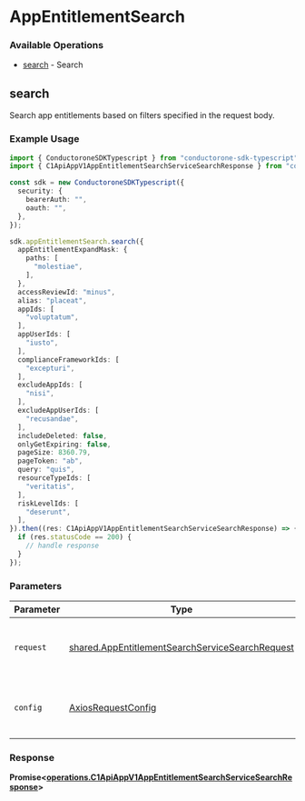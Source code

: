 # AppEntitlementSearch

### Available Operations

* [search](#search) - Search

## search

Search app entitlements based on filters specified in the request body.

### Example Usage

```typescript
import { ConductoroneSDKTypescript } from "conductorone-sdk-typescript";
import { C1ApiAppV1AppEntitlementSearchServiceSearchResponse } from "conductorone-sdk-typescript/dist/sdk/models/operations";

const sdk = new ConductoroneSDKTypescript({
  security: {
    bearerAuth: "",
    oauth: "",
  },
});

sdk.appEntitlementSearch.search({
  appEntitlementExpandMask: {
    paths: [
      "molestiae",
    ],
  },
  accessReviewId: "minus",
  alias: "placeat",
  appIds: [
    "voluptatum",
  ],
  appUserIds: [
    "iusto",
  ],
  complianceFrameworkIds: [
    "excepturi",
  ],
  excludeAppIds: [
    "nisi",
  ],
  excludeAppUserIds: [
    "recusandae",
  ],
  includeDeleted: false,
  onlyGetExpiring: false,
  pageSize: 8360.79,
  pageToken: "ab",
  query: "quis",
  resourceTypeIds: [
    "veritatis",
  ],
  riskLevelIds: [
    "deserunt",
  ],
}).then((res: C1ApiAppV1AppEntitlementSearchServiceSearchResponse) => {
  if (res.statusCode == 200) {
    // handle response
  }
});
```

### Parameters

| Parameter                                                                                                          | Type                                                                                                               | Required                                                                                                           | Description                                                                                                        |
| ------------------------------------------------------------------------------------------------------------------ | ------------------------------------------------------------------------------------------------------------------ | ------------------------------------------------------------------------------------------------------------------ | ------------------------------------------------------------------------------------------------------------------ |
| `request`                                                                                                          | [shared.AppEntitlementSearchServiceSearchRequest](../../models/shared/appentitlementsearchservicesearchrequest.md) | :heavy_check_mark:                                                                                                 | The request object to use for the request.                                                                         |
| `config`                                                                                                           | [AxiosRequestConfig](https://axios-http.com/docs/req_config)                                                       | :heavy_minus_sign:                                                                                                 | Available config options for making requests.                                                                      |


### Response

**Promise<[operations.C1ApiAppV1AppEntitlementSearchServiceSearchResponse](../../models/operations/c1apiappv1appentitlementsearchservicesearchresponse.md)>**

